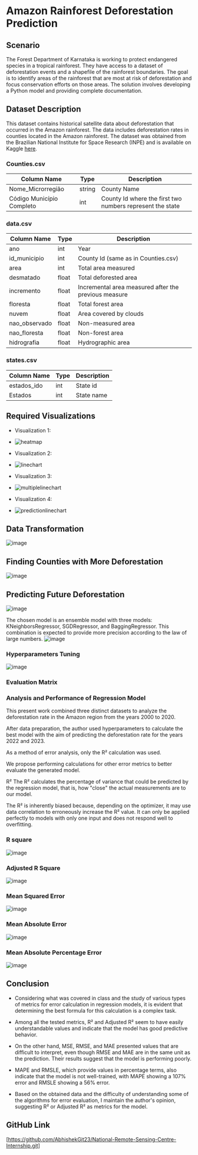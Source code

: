 # Amazon Rainforest Deforestation Prediction

## Scenario

The Forest Department of Karnataka is working to protect endangered species in a tropical rainforest. They have access to a dataset of deforestation events and a shapefile of the rainforest boundaries. The goal is to identify areas of the rainforest that are most at risk of deforestation and focus conservation efforts on those areas. The solution involves developing a Python model and providing complete documentation.

## Dataset Description

This dataset contains historical satellite data about deforestation that occurred in the Amazon rainforest. The data includes deforestation rates in counties located in the Amazon rainforest. The dataset was obtained from the Brazilian National Institute for Space Research (INPE) and is available on Kaggle [here](https://www.kaggle.com/datasets/diegosilvadefrana/brazilian-deforestation-from-2000-to-2021).

### Counties.csv

| Column Name               | Type  | Description                                               |
| ------------------------- | ----- | --------------------------------------------------------- |
| Nome_Microrregião         | string| County Name                                               |
| Código Município Completo | int   | County Id where the first two numbers represent the state |

### data.csv

| Column Name   | Type   | Description                                            |
| --------------| ------ | ------------------------------------------------------ |
| ano           | int    | Year                                                   |
| id_municipio  | int    | County Id (same as in Counties.csv)                    |
| area          | int    | Total area measured                                    |
| desmatado     | float  | Total deforested area                                  |
| incremento    | float  | Incremental area measured after the previous measure   |
| floresta      | float  | Total forest area                                      |
| nuvem         | float  | Area covered by clouds                                 |
| nao_observado | float  | Non-measured area                                      |
| nao_floresta  | float  | Non-forest area                                        |
| hidrografia   | float  | Hydrographic area                                      |

### states.csv

| Column Name | Type | Description   |
| ------------| ---- | ------------- |
| estados_ido | int  | State id      |
| Estados     | int  | State name    |

## Required Visualizations

- Visualization 1:
- ![heatmap](https://github.com/AbhishekGit23/National-Remote-Sensing-Centre-Internship/assets/123490715/175e3535-dc6c-4603-a855-531600a9af5d)

- Visualization 2:
- ![linechart](https://github.com/AbhishekGit23/National-Remote-Sensing-Centre-Internship/assets/123490715/6c38df5b-1302-4c02-87a5-40929ec7c461)

- Visualization 3:
- ![multiplelinechart](https://github.com/AbhishekGit23/National-Remote-Sensing-Centre-Internship/assets/123490715/6f1a9d35-2a0d-4ccf-b307-4644ce570b62)

- Visualization 4:
- ![predictionlinechart](https://github.com/AbhishekGit23/National-Remote-Sensing-Centre-Internship/assets/123490715/fbd9c954-3d73-4969-8a31-d8672ec46557)


## Data Transformation
![image](https://github.com/AbhishekGit23/National-Remote-Sensing-Centre-Internship/assets/123490715/390c3896-233a-4a85-8fcb-d714909165da)


## Finding Counties with More Deforestation
![image](https://github.com/AbhishekGit23/National-Remote-Sensing-Centre-Internship/assets/123490715/1e8d9af2-6147-4d9e-a547-8b2c7633e1ef)


## Predicting Future Deforestation
![image](https://github.com/AbhishekGit23/National-Remote-Sensing-Centre-Internship/assets/123490715/b05ee21c-41df-47c4-89c4-ed171c33c0a3)

The chosen model is an ensemble model with three models: KNeighborsRegressor, SGDRegressor, and BaggingRegressor. This combination is expected to provide more precision according to the law of large numbers.
![image](https://github.com/AbhishekGit23/National-Remote-Sensing-Centre-Internship/assets/123490715/d68f249a-580f-44a0-ae56-b1bd3d5f1eea)

### Hyperparameters Tuning

![image](https://github.com/AbhishekGit23/National-Remote-Sensing-Centre-Internship/assets/123490715/709c3198-975f-4c83-9d30-e4ad7fc66ec9)


### Evaluation Matrix
### Analysis and Performance of Regression Model
This present work combined three distinct datasets to analyze the deforestation rate in the Amazon region from the years 2000 to 2020.

After data preparation, the author used hyperparameters to calculate the best model with the aim of predicting the deforestation rate for the years 2022 and 2023.

As a method of error analysis, only the R² calculation was used.

We propose performing calculations for other error metrics to better evaluate the generated model.

R² The R² calculates the percentage of variance that could be predicted by the regression model, that is, how "close" the actual measurements are to our model.

The R² is inherently biased because, depending on the optimizer, it may use data correlation to erroneously increase the R² value. It can only be applied perfectly to models with only one input and does not respond well to overfitting.
### R square 
![image](https://github.com/AbhishekGit23/National-Remote-Sensing-Centre-Internship/assets/123490715/f51f53fe-e338-4195-ad99-365975b96bb9)
### Adjusted R Square
 ![image](https://github.com/AbhishekGit23/National-Remote-Sensing-Centre-Internship/assets/123490715/8a2c636f-c908-4475-9fcb-77e393305be3)
### Mean Squared Error
![image](https://github.com/AbhishekGit23/National-Remote-Sensing-Centre-Internship/assets/123490715/afa5e62a-c1a2-49ea-8da8-25b166b98916)
### Mean Absolute Error
![image](https://github.com/AbhishekGit23/National-Remote-Sensing-Centre-Internship/assets/123490715/c8bcc9ed-ce3d-4f2a-9056-16adb22f45ab)
### Mean Absolute Percentage Error
![image](https://github.com/AbhishekGit23/National-Remote-Sensing-Centre-Internship/assets/123490715/cdfd7f50-c57f-4556-83b1-79c285cbd7f5)


## Conclusion

- Considering what was covered in class and the study of various types of metrics for error calculation in regression models, it is evident that determining the best formula for this calculation is a complex task.

- Among all the tested metrics, R² and Adjusted R² seem to have easily understandable values and indicate that the model has good predictive behavior.

- On the other hand, MSE, RMSE, and MAE presented values that are difficult to interpret, even though RMSE and MAE are in the same unit as the prediction. Their results suggest that the model is performing poorly.

- MAPE and RMSLE, which provide values in percentage terms, also indicate that the model is not well-trained, with MAPE showing a 107% error and RMSLE showing a 56% error.

- Based on the obtained data and the difficulty of understanding some of the algorithms for error evaluation, I maintain the author's opinion, suggesting R² or Adjusted R² as metrics for the model.

## GitHub Link

[https://github.com/AbhishekGit23/National-Remote-Sensing-Centre-Internship.git]

